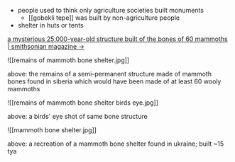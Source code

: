 - people used to think only agriculture societies built monuments
	- [[gobekli tepe]] was built by non-agriculture people
- shelter in huts or tents

[a mysterious 25,000-year-old structure built of the bones of 60 mammoths | smithsonian magazine ->](https://www.smithsonianmag.com/science-nature/60-mammoths-house-russia-180974426/)

![[remains of mammoth bone shelter.jpg]]

above: the remains of a semi-permanent structure made of mammoth bones found in siberia which would have been made of at least 60 wooly mammoths

![[remains of mammoth bone shelter birds eye.jpg]]

above: a birds' eye shot of same bone structure

![[mammoth bone shelter.jpg]]

above: a recreation of a mammoth bone shelter found in ukraine; built ~15 tya
